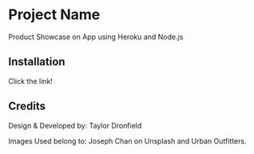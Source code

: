 # Project Name

Product Showcase on App using Heroku and Node.js

## Installation

Click the link!

## Credits

Design & Developed by:
Taylor Dronfield

Images Used belong to:
Joseph Chan on Unsplash and Urban Outfitters.

